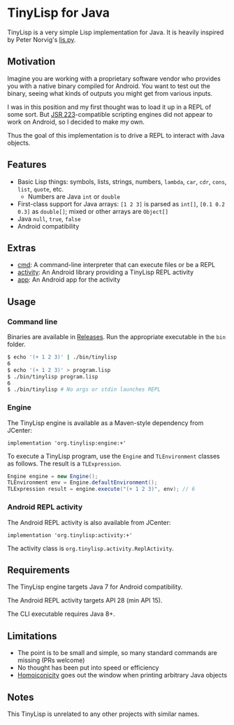 # TinyLisp for Java
TinyLisp is a very simple Lisp implementation for Java. It is heavily inspired
by Peter Norvig's [lis.py](http://norvig.com/lispy.html).

## Motivation
Imagine you are working with a proprietary software vendor who provides you with
a native binary compiled for Android. You want to test out the binary, seeing
what kinds of outputs you might get from various inputs.

I was in this position and my first thought was to load it up in a REPL of some
sort. But [JSR
223](https://en.wikipedia.org/wiki/Scripting_for_the_Java_Platform)-compatible
scripting engines did not appear to work on Android, so I decided to make my
own.

Thus the goal of this implementation is to drive a REPL to interact with Java
objects.

## Features
- Basic Lisp things: symbols, lists, strings, numbers, `lambda`, `car`, `cdr`,
  `cons`, `list`, `quote`, etc.
  - Numbers are Java `int` or `double`
- First-class support for Java arrays: `[1 2 3]` is parsed as `int[]`, `[0.1 0.2
  0.3]` as `double[]`; mixed or other arrays are `Object[]`
- Java `null`, `true`, `false`
- Android compatibility

## Extras
- [cmd](./cmd): A command-line interpreter that can execute files or be a REPL
- [activity](./activity): An Android library providing a TinyLisp REPL activity
- [app](./app): An Android app for the activity

## Usage
### Command line
Binaries are available in
[Releases](https://github.com/amake/TinyLisp/releases). Run the appropriate
executable in the `bin` folder.

```sh
$ echo '(+ 1 2 3)' | ./bin/tinylisp
6
$ echo '(+ 1 2 3)' > program.lisp
$ ./bin/tinylisp program.lisp
6
$ ./bin/tinylisp # No args or stdin launches REPL
```

### Engine
The TinyLisp engine is available as a Maven-style dependency from JCenter:

```
implementation 'org.tinylisp:engine:+'
```

To execute a TinyLisp program, use the `Engine` and `TLEnvironment` classes as
follows. The result is a `TLExpression`.

```java
Engine engine = new Engine();
TLEnvironment env = Engine.defaultEnvironment();
TLExpression result = engine.execute("(+ 1 2 3)", env); // 6
```

### Android REPL activity
The Android REPL activity is also available from JCenter:

```
implementation 'org.tinylisp:activity:+'
```

The activity class is `org.tinylisp.activity.ReplActivity`.

## Requirements
The TinyLisp engine targets Java 7 for Android compatibility.

The Android REPL activity targets API 28 (min API 15).

The CLI executable requires Java 8+.

## Limitations
- The point is to be small and simple, so many standard commands are missing
  (PRs welcome)
- No thought has been put into speed or efficiency
- [Homoiconicity](https://en.wikipedia.org/wiki/Homoiconicity) goes out the
  window when printing arbitrary Java objects

## Notes
This TinyLisp is unrelated to any other projects with similar names.
